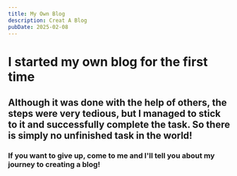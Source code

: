 ```yaml
---
title: My Own Blog
description: Creat A Blog
pubDate: 2025-02-08
---
```


# I started my own blog for the first time

## Although it was done with the help of others, the steps were very tedious, but I managed to stick to it and successfully complete the task. So there is simply no unfinished task in the world!

### If you want to give up, come to me and I'll tell you about my journey to creating a blog!
